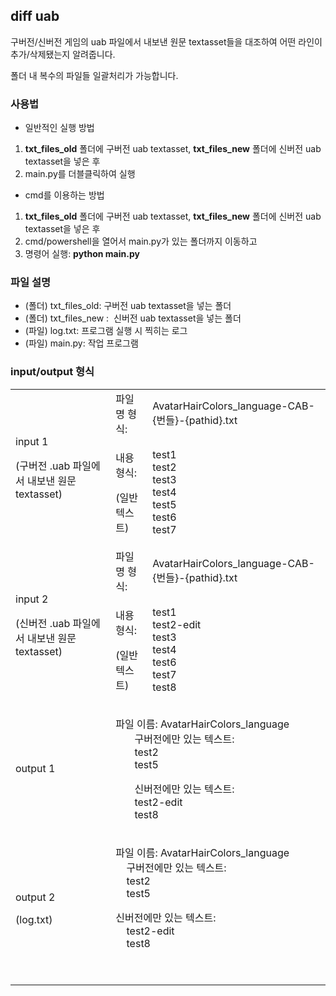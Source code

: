 ## diff uab

구버전/신버전 게임의 uab 파일에서 내보낸 원문 textasset들을 대조하여 어떤 라인이 추가/삭제됐는지 알려줍니다.

폴더 내 복수의 파일들 일괄처리가 가능합니다.

### 사용법

*   일반적인 실행 방법

1.  **txt\_files\_old** 폴더에 구버전 uab textasset, **txt\_files\_new** 폴더에 신버전 uab textasset을 넣은 후
2.  main.py를 더블클릭하여 실행

*   cmd를 이용하는 방법

1.  **txt\_files\_old** 폴더에 구버전 uab textasset, **txt\_files\_new** 폴더에 신버전 uab textasset을 넣은 후
2.  cmd/powershell을 열어서 main.py가 있는 폴더까지 이동하고
3.  명령어 실행: **python main.py**

### **파일 설명**

*   (폴더) txt\_files\_old: 구버전 uab textasset을 넣는 폴더
*   (폴더) txt\_files\_new :  신버전 uab textasset을 넣는 폴더
*   (파일) log.txt: 프로그램 실행 시 찍히는 로그
*   (파일) main.py: 작업 프로그램

### input/output 형식

<table><tbody><tr><td rowspan="2"><p>input 1</p><p>(구버전 .uab 파일에서 내보낸 원문 textasset)</p></td><td>파일명 형식:&nbsp;</td><td>AvatarHairColors_language-CAB-{번들}-{pathid}.txt</td></tr><tr><td><p>내용 형식:&nbsp;</p><p>(일반 텍스트)</p></td><td>test1<br>test2<br>test3<br>test4<br>test5<br>test6<br>test7</td></tr><tr><td rowspan="2"><p>input 2</p><p>(신버전 .uab 파일에서 내보낸 원문 textasset)</p></td><td>파일명 형식:&nbsp;</td><td>AvatarHairColors_language-CAB-{번들}-{pathid}.txt</td></tr><tr><td><p>내용 형식:&nbsp;</p><p>(일반 텍스트)</p></td><td>test1<br>test2-edit<br>test3<br>test4<br>test6<br>test7<br>test8</td></tr><tr><td>output 1</td><td colspan="2"><p>파일 이름: AvatarHairColors_language<br>&nbsp; &nbsp; &nbsp; &nbsp;구버전에만 있는 텍스트:<br>&nbsp; &nbsp; &nbsp; &nbsp;test2<br>&nbsp; &nbsp; &nbsp; &nbsp;test5</p><p>&nbsp; &nbsp; &nbsp; &nbsp;신버전에만 있는 텍스트:<br>&nbsp; &nbsp; &nbsp; &nbsp;test2-edit<br>&nbsp; &nbsp; &nbsp; &nbsp;test8</p></td></tr><tr><td><p>output 2</p><p>(log.txt)</p></td><td colspan="2"><p>파일 이름: AvatarHairColors_language<br>&nbsp; &nbsp; 구버전에만 있는 텍스트:<br>&nbsp; &nbsp; test2<br>&nbsp; &nbsp; test5</p><p>신버전에만 있는 텍스트:<br>&nbsp; &nbsp; test2-edit<br>&nbsp; &nbsp; test8</p><p>&nbsp;</p></td></tr></tbody></table>